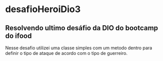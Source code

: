# desafioHeroiDio3
## Resolvendo ultimo desáfio da DIO do bootcamp do ifood

Nesse desafio utilizei uma classe simples com um metodo dentro para definir o tipo de ataque de acordo com o tipo de guerreiro.
